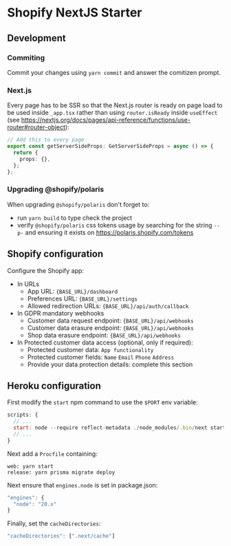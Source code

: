 # Shopify NextJS Starter

## Development

### Commiting

Commit your changes using `yarn commit` and answer the comitizen prompt.

### Next.js

Every page has to be SSR so that the Next.js router is ready on page load to
be used inside `_app.tsx` rather than using `router.isReady` inside `useEffect`
(see <https://nextjs.org/docs/pages/api-reference/functions/use-router#router-object>):

```ts
// Add this to every page
export const getServerSideProps: GetServerSideProps = async () => {
  return {
    props: {},
  };
};
```

### Upgrading @shopify/polaris

When upgrading `@shopify/polaris` don't forget to:

- run `yarn build` to type check the project
- verify `@shopify/polaris` css tokens usage by searching for the string `--p-` and ensuring
it exists on <https://polaris.shopify.com/tokens>

## Shopify configuration

Configure the Shopify app:

- In URLs
  - App URL: `{BASE_URL}/dashboard`
  - Preferences URL: `{BASE_URL}/settings`
  - Allowed redirection URLs: `{BASE_URL}/api/auth/callback`
- In GDPR mandatory webhooks
  - Customer data request endpoint: `{BASE_URL}/api/webhooks`
  - Customer data erasure endpoint: `{BASE_URL}/api/webhooks`
  - Shop data erasure endpoint: `{BASE_URL}/api/webhooks`
- In Protected customer data access (optional, only if required):
  - Protected customer data: `App functionality`
  - Protected customer fields: `Name` `Email` `Phone` `Address`
  - Provide your data protection details: complete this section

## Heroku configuration

First modify the `start` npm command to use the `$PORT` env variable:

```js
scripts: {
  // ...
  start: node --require reflect-metadata ./node_modules/.bin/next start -p $PORT
  // ...
}
```

Next add a `Procfile` containing:

```shell
web: yarn start
release: yarn prisma migrate deploy
```

Next ensure that `engines.node` is set in package.json:

```js
"engines": {
  "node": "20.x"
}
```

Finally, set the `cacheDirectories`:

```js
"cacheDirectories": [".next/cache"]
```
